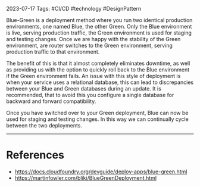 2023-07-17
Tags: #CI/CD #technology #DesignPattern 

Blue-Green is a deployment method where you run two identical production environments, one named Blue, the other Green. Only the Blue environment is live, serving production traffic, the Green environment is used for staging and testing changes. Once we are happy with the stability of the Green environment, are router switches to the Green environment, serving production traffic to that environment.

The benefit of this is that it almost completely eliminates downtime, as well as providing us with the option to quickly roll back to the Blue environment if the Green environment fails. An issue with this style of deployment is when your service uses a relational database, this can lead to discrepancies between your Blue and Green databases during an update. It is recommended, that to avoid this you configure a single database for backward and forward compatibility.

Once you have switched over to your Green deployment, Blue can now be used for staging and testing changes. In this way we can continually cycle between the two deployments.


---
# References
- https://docs.cloudfoundry.org/devguide/deploy-apps/blue-green.html
- https://martinfowler.com/bliki/BlueGreenDeployment.html